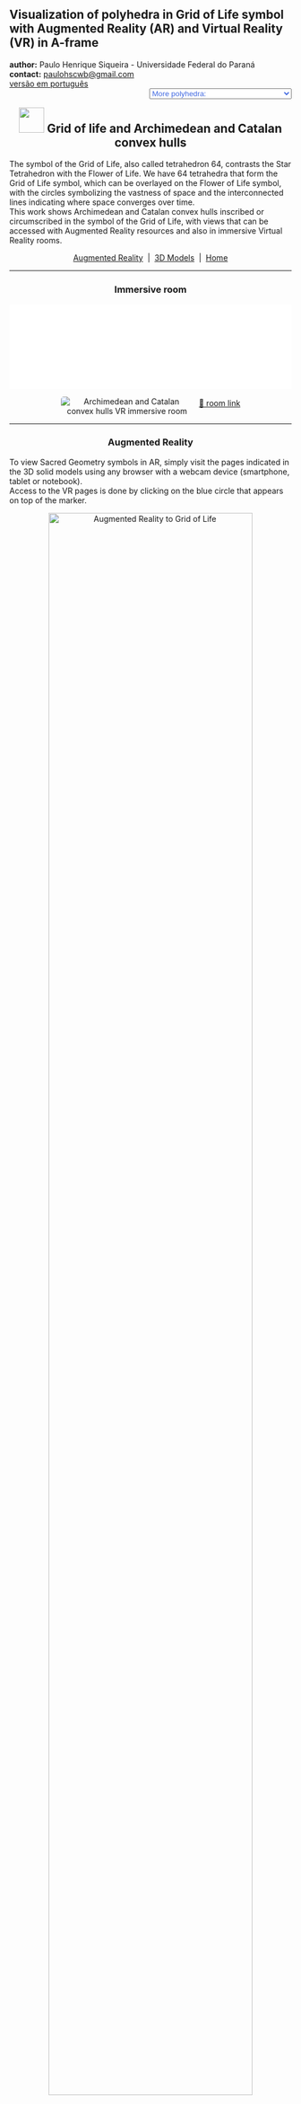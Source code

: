 <link rel="stylesheet" href="../scripts/style.css">
<meta charset="utf-8">
<link rel="icon" type="image/png" href="vr/salas/imagens/icone.png">
<h2>Visualization of polyhedra in Grid of Life symbol with Augmented Reality (AR) and Virtual Reality (VR) in A-frame</h2>
 <b>author:</b> Paulo Henrique Siqueira - Universidade Federal do Paraná
 <br><b>contact:</b> <a href="#">paulohscwb@gmail.com</a>
 <br><a href="https://paulohscwb.github.io/grid-of-life/joined/pt-br/">versão em português</a>
 <form style="margin: 0 auto; float:right; text-align:right; width:100%; margin-bottom:15px;">
	<select id="url" onchange="urlHandler(this.value)" style="color:royalblue;">
		<option disabled selected value>More polyhedra:</option>
		<option value="../archimedes/">Archimedean polyhedra</option>
		<!--<option value="../biscribed/">Biscribed polyhedr</option>
		<option value="../catalan/">Catalan polyhedra</option>-->
		<option disabled value="../joined/">Archimedean and Catalan convex hulls</option>
		<!--<option value="../nonconvex/">Nonconvex polyhedra</option>
		<option value="../propellor/">Propellor polyhedra</option>
		<option value="../toroids/">Polyhedral toroids</option>-->
	</select>
</form>
<script>
function urlHandler(value) {                               
    window.location.assign(`${value}`);
}
</script>

<p id="p1"></p>
  <h2 align="center"><img src="vr/salas/imagens/icone.png" style="margin-bottom:-10px" width="45"> Grid of life and Archimedean and Catalan convex hulls</h2>
The symbol of the Grid of Life, also called tetrahedron 64, contrasts the Star Tetrahedron with the Flower of Life. We have 64 tetrahedra that form the Grid of Life symbol, which can be overlayed on the Flower of Life symbol, with the circles symbolizing the vastness of space and the interconnected lines indicating where space converges over time. 
<br>This work shows Archimedean and Catalan convex hulls inscribed or circumscribed in the symbol of the Grid of Life, with views that can be accessed with Augmented Reality resources and also in immersive Virtual Reality rooms.
<p align="center"><a href="#ra">Augmented Reality</a><span>&nbsp;&nbsp;|&nbsp;&nbsp;</span><a href="#m3d">3D Models</a><span>&nbsp;&nbsp;|&nbsp;&nbsp;</span><a href="../">Home</a></p>
  <hr>
 <h3 align="center">Immersive room</h3>
  <div class="embed-container"><iframe width="100%" src="sala.htm" title="Archimedean and Catalan convex hulls immersive room" frameborder="0" loading="lazy"></iframe></div>
  <p align="center"><img align="middle" src="vr/salas/videos/joined.gif" style="max-width: 47%; border-radius:5px; margin-right:10px" loading="lazy" alt="Archimedean and Catalan convex hulls VR immersive room"/><a href="sala.htm" target="_blank">&#x1f517; room link</a></p> 
  <hr>
  <h3 id="ra" align="center">Augmented Reality</h3>
  To view Sacred Geometry symbols in AR, simply visit the pages indicated in the 3D solid models using any browser with a webcam device (smartphone, tablet or notebook).
<br>Access to the VR pages is done by clicking on the blue circle that appears on top of the marker.
<p align="center"><img style="border-radius:7px;" alt="Augmented Reality to Grid of Life" src="ar/example.png" width="85%"></p>
<hr>
<h3 id="m3d" align="center">3D models</h3>
<!--<iframe width="560" height="315" style="max-width:100%" src="https://www.youtube.com/embed/videoseries?list=PLy0I_lGW8HxXtlU9Y-VgIXEvkTGrlRsG4" title="YouTube video player" frameborder="0" allow="accelerometer; autoplay; clipboard-write; encrypted-media; gyroscope; picture-in-picture; web-share" allowfullscreen></iframe>-->
<h4>1. Joined cuboctahedron</h4>
<a href="vr/GridOfLife_JoinedCuboctahedron.htm" target="_blank" title="3D model" class="fotoA"><img src="ar/8A.png" class="foto" alt="Grid of life - Joined Cuboctahedron"></a><img src="ar/8.png" class="qr">
 <br><br><br>The Archimedes cuboctahedron represents the Energy Vector of Equilibrium. The cuboctahedron corresponds to the seventh circumference of the Seed of Life symbol and the vertices of this solid appear overlapping or in correspondence with some intersections of the Grid of Life symbol lines.
 <br><br>
  <a href="ra.html" class="raAR" title="Augmented reality" target="_blank"></a>
 <hr>
<h4>2. Joined rhombicuboctahedron</h4>
<a href="vr/GridOfLife_JoinedRhombicuboctahedron.htm" target="_blank" title="3D model" class="fotoA"><img src="ar/9A.png" class="foto" alt="Grid of life - Joined Rhombicuboctahedron"></a><img src="ar/9.png" class="qr">
 <br><br><br>Much of the fascination of the Grid of Life symbol comes from the number 64, which appears recurrently in nature, constructions and mysticism. A joined rhombicuboctahedron can be inscribed in the Grid of Life symbol.
 <br><br>
 <a href="ra.html" class="raAR" title="Augmented reality" target="_blank"></a>
<hr>
<h4>3. Joined snub cube</h4>
<a href="vr/GridOfLife_JoinedSnubCube.htm" target="_blank" title="3D model" class="fotoA"><img src="ar/10A.png" class="foto" alt="Grid of life - Joined Snub Cube"></a><img src="ar/10.png" class="qr">
 <br><br><br>Some examples that we can cite are: in computing, where the number of 64 bits of memory is essential; in the classic games of chess or checkers, which have 64 squares on their boards; or in sacred texts of Hinduism, which references 64 tantras. A joined snub cube can be inscribed in the Grid of Life symbol.
 <br><br>
 <a href="ra.html" class="raAR" title="Augmented reality" target="_blank"></a>
 <hr>
<h4>4. Joined truncated cube</h4>
<a href="vr/GridOfLife_JoinedTruncatedCube.htm" target="_blank" title="3D model" class="fotoA"><img src="ar/11A.png" class="foto" alt="Grid of life - Joined Truncated Cube"></a><img src="ar/11.png" class="qr">
 <br><br><br>Much of the fascination of the Grid of Life symbol comes from the number 64, which appears recurrently in nature, constructions and mysticism. A joined truncated cube can be inscribed in the Grid of Life symbol.
 <br><br>
 <a href="ra.html" class="raAR" title="Augmented reality" target="_blank"></a>
<hr>
<h4>5. Joined truncated cuboctahedron</h4>
<a href="vr/GridOfLife_JoinedTruncatedCuboctahedron.htm" target="_blank" title="3D model" class="fotoA"><img src="ar/12A.png" class="foto" alt="Grid of life - Joined Truncated Cuboctahedron"></a><img src="ar/12.png" class="qr">
 <br><br><br>Some examples that we can cite are: in computing, where the number of 64 bits of memory is essential; in the classic games of chess or checkers, which have 64 squares on their boards; or in sacred texts of Hinduism, which references 64 tantras. A joined truncated cuboctahedron can be circumscribed in the Grid of Life symbol.
 <br><br>
  <a href="ra.html" class="raAR" title="Augmented reality" target="_blank"></a>
 <hr>
<h4>6. Joined truncated octahedron</h4>
<a href="vr/GridOfLife_JoinedTruncatedOctahedron.htm" target="_blank" title="3D model" class="fotoA"><img src="ar/13A.png" class="foto" alt="Grid of life - Joined Truncated Octahedron"></a><img src="ar/13.png" class="qr">
 <br><br><br>Much of the fascination of the Grid of Life symbol comes from the number 64, which appears recurrently in nature, constructions and mysticism. A joined truncated octahedron can be inscribed in the Grid of Life symbol.
 <br><br>
 <a href="ra.html" class="raAR" title="Augmented reality" target="_blank"></a>
 <hr>
<h4>7. Joined truncated tetrahedron</h4>
<a href="vr/GridOfLife_JoinedTruncatedTetrahedron.htm" target="_blank" title="3D model" class="fotoA"><img src="ar/14A.png" class="foto" alt="Grid of life - Joined Truncated Tetrahedron"></a><img src="ar/14.png" class="qr">
 <br><br><br>Some examples that we can cite are: in computing, where the number of 64 bits of memory is essential; in the classic games of chess or checkers, which have 64 squares on their boards; or in sacred texts of Hinduism, which references 64 tantras. A joined truncated tetrahedron can be inscribed in the Grid of Life symbol.
 <br><br>
  <a href="ra.html" class="raAR" title="Augmented reality" target="_blank"></a>
 <hr>
<h4>8. Joined truncated stellated tetrahedron</h4>
<a href="vr/GridOfLife_JoinedTruncatedTetrahedronStar.htm" target="_blank" title="3D model" class="fotoA"><img src="ar/15A.png" class="foto" alt="Grid of Life - Joined Truncated Stellated Tetrahedron"></a><img src="ar/15.png" class="qr">
 <br><br><br>Much of the fascination of the Grid of Life symbol comes from the number 64, which appears recurrently in nature, constructions and mysticism. A joined truncated stellated tetrahedron can be inscribed in the Grid of Life symbol.
 <br><br>
 <a href="ra.html" class="raAR" title="Augmented reality" target="_blank"></a>
 <p class="topop"><a href="#p1" class="topo">back to top</a></p>
<hr>

<br><a rel="license" href="http://creativecommons.org/licenses/by-nc-nd/4.0/"><img alt="Licença Creative Commons" style="border-width:0" src="https://i.creativecommons.org/l/by-nc-nd/4.0/88x31.png" loading="lazy"/></a><br /><span xmlns:dct="http://purl.org/dc/terms/" property="dct:title">Grid of life and Archimedean and Catalan convex hulls: Visualization of symbols with Augmented Reality and Virtual Reality"</span> by <a xmlns:cc="http://creativecommons.org/ns#" href="https://paulohscwb.github.io/grid-of-life/joined/" property="cc:attributionName" rel="cc:attributionURL">Paulo Henrique Siqueira</a> is licensed with a license <a rel="license" href="http://creativecommons.org/licenses/by-nc-nd/4.0/">Creative Commons Attribution-NonCommercial-NoDerivatives 4.0 International</a>.

<h4>How to cite this work:</h4> 
<p>Siqueira, P.H., "Grid of life and Archimedean and Catalan convex hulls: Visualization of symbols with Augmented Reality and Virtual Reality". Available in: <https://paulohscwb.github.io/grid-of-life/joined/>, April 2025.</p>
<!--<a target="_blank" href="https://doi.org/10.5281/zenodo.8272770"><img src="https://zenodo.org/badge/DOI/10.5281/zenodo.8272770.svg" alt="DOI"></a>-->
<br><br><b>References:</b>
<br>Pardesco. "Sacred Geometry Art, Symbols & Meanings". <a href="https://pardesco.com/blogs/news/sacred-geometry-art-symbols-meanings" target="_blank">https://pardesco.com/blogs/news/sacred-geometry-art-symbols-meanings</a>
<br>Weisstein, Eric W. "Polyhedra" From MathWorld-A Wolfram Web Resource. <a href="https://mathworld.wolfram.com/topics/Polyhedra.html" target="_blank">https://mathworld.wolfram.com/topics/Polyhedra.html</a>
<br>Wikipedia <a href="https://en.wikipedia.org/wiki/en.wikipedia.org/wiki/Platonic_solid" target="_blank">https://en.wikipedia.org/wiki/Platonic_solid</a>
<br>Solar System Scope. "Solar Textures: Stars and Milky Way". <a href="http://dmccooey.com/polyhedra/" target="_blank">https://www.solarsystemscope.com/textures/</a>
